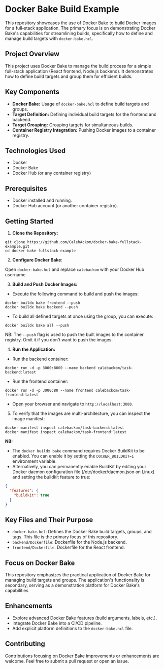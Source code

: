 # Docker Bake Build Example

This repository showcases the use of Docker Bake to build Docker images for a full-stack application.
The primary focus is on demonstrating Docker Bake's capabilities for streamlining builds, specifically how to define and manage build targets with `docker-bake.hcl`.

## Project Overview
This project uses Docker Bake to manage the build process for a simple full-stack application (React frontend, Node.js backend). It demonstrates how to define build targets and group them for efficient builds.

## Key Components

* **Docker Bake:** Usage of `docker-bake.hcl` to define build targets and groups.
* **Target Definition:** Defining individual build targets for the frontend and backend.
* **Target Grouping:** Grouping targets for simultaneous builds.
* **Container Registry Integration:** Pushing Docker images to a container registry.

## Technologies Used

* Docker
* Docker Bake
* Docker Hub (or any container registry)

## Prerequisites

* Docker installed and running.
* Docker Hub account (or another container registry).

## Getting Started

1.  **Clone the Repository:**
```shell
git clone https://github.com/CalebAckom/docker-bake-fullstack-example.git
cd docker-bake-fullstack-example
```

2.  **Configure Docker Bake:**

Open `docker-bake.hcl` and replace `calebackom` with your Docker Hub username.

3.  **Build and Push Docker Images:**

- Execute the following command to build and push the images:
```shell
docker buildx bake frontend --push
docker buildx bake backend --push
```
- To build all defined targets at once using the group, you can execute:
```shell
docker buildx bake all --push
```

NB: The `--push` flag is used to push the built images to the container registry. Omit it if you don't want to push the images.

4.  **Run the Application:**
- Run the backend container:
```shell
docker run -d -p 8000:8000 --name backend calebackom/task-backend:latest
```
- Run the frontend container:
```shell
docker run -d -p 3000:80 --name frontend calebackom/task-frontend:latest
```

* Open your browser and navigate to `http://localhost:3000`.

5. To verify that the images are multi-architecture, you can inspect the image manifest:
```shell
docker manifest inspect calebackom/task-backend:latest
docker manifest inspect calebackom/task-frontend:latest
```

**NB:**
- The `docker buildx bake` command requires Docker BuildKit to be enabled. You can enable it by setting the `DOCKER_BUILDKIT=1` environment variable.
- Alternatively, you can permanently enable BuildKit by editing your Docker daemon configuration file (/etc/docker/daemon.json on Linux) and setting the buildkit feature to true:
```json
{
  "features": {
    "buildkit": true
  }
}
```

## Key Files and Their Purpose

* `docker-bake.hcl`: Defines the Docker Bake build targets, groups, and tags. This file is the primary focus of this repository.
* `backend/Dockerfile`: Dockerfile for the Node.js backend.
* `frontend/Dockerfile`: Dockerfile for the React frontend.

## Focus on Docker Bake

This repository emphasizes the practical application of Docker Bake for managing build targets and groups. The application's functionality is secondary, serving as a demonstration platform for Docker Bake's capabilities.

## Enhancements

* Explore advanced Docker Bake features (build arguments, labels, etc.).
* Integrate Docker Bake into a CI/CD pipeline.
* Add explicit platform definitions to the `docker-bake.hcl` file.

## Contributing

Contributions focusing on Docker Bake improvements or enhancements are welcome. Feel free to submit a pull request or open an issue.
